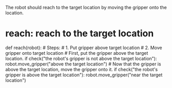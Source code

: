 

The robot should reach to the target location by moving the gripper onto the location.

# reach: reach to the target location
def reach(robot):
    # Steps:
    #  1. Put gripper above target location
    #  2. Move gripper onto target location
    # First, put the gripper above the target location.
    if check("the robot's gripper is not above the target location"):
        robot.move_gripper("above the target location")
    # Now that the gripper is above the target location, move the gripper onto it.
    if check("the robot's gripper is above the target location"):
        robot.move_gripper("near the target location")